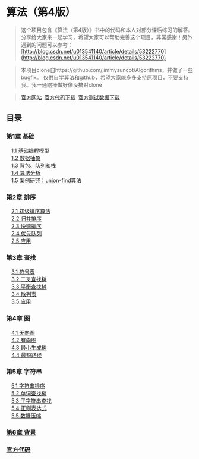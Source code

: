 算法（第4版）
==========

>这个项目包含《算法（第4版）》书中的代码和本人对部分课后练习的解答。分享给大家来一起学习，希望大家可以帮助完善这个项目，非常感谢！另外遇到的问题可以参考：[http://blog.csdn.net/u013541140/article/details/53222770](http://blog.csdn.net/u013541140/article/details/53222770)

>本项目clone自https://github.com/jimmysuncpt/Algorithms，并做了一些bugfix。
>仅供自学算法和github，希望大家能多多支持原项目，不要支持我。我一通瞎操做好像没搞对clone

>[官方网站](http://algs4.cs.princeton.edu/home/)&ensp;[官方代码下载](http://algs4.cs.princeton.edu/code/algs4.jar)&ensp;[官方测试数据下载](http://algs4.cs.princeton.edu/code/algs4-data.zip)

目录
----

### 第1章 基础
&emsp;[1.1 基础编程模型](https://github.com/jimmysuncpt/Algorithms/tree/master/src/com/jimmysun/algorithms/chapter1_1)<br />
&emsp;[1.2 数据抽象](https://github.com/jimmysuncpt/Algorithms/tree/master/src/com/jimmysun/algorithms/chapter1_2)<br />
&emsp;[1.3 背包、队列和栈](https://github.com/jimmysuncpt/Algorithms/tree/master/src/com/jimmysun/algorithms/chapter1_3)<br />
&emsp;[1.4 算法分析](https://github.com/jimmysuncpt/Algorithms/tree/master/src/com/jimmysun/algorithms/chapter1_4)<br />
&emsp;[1.5 案例研究：union-find算法](https://github.com/jimmysuncpt/Algorithms/tree/master/src/com/jimmysun/algorithms/chapter1_5)<br />
### 第2章 排序
&emsp;[2.1 初级排序算法](https://github.com/jimmysuncpt/Algorithms/tree/master/src/com/jimmysun/algorithms/chapter2_1)<br />
&emsp;[2.2 归并排序](https://github.com/jimmysuncpt/Algorithms/tree/master/src/com/jimmysun/algorithms/chapter2_2)<br />
&emsp;[2.3 快速排序](https://github.com/jimmysuncpt/Algorithms/tree/master/src/com/jimmysun/algorithms/chapter2_3)<br />
&emsp;[2.4 优先队列](https://github.com/jimmysuncpt/Algorithms/tree/master/src/com/jimmysun/algorithms/chapter2_4)<br />
&emsp;[2.5 应用](https://github.com/jimmysuncpt/Algorithms/tree/master/src/com/jimmysun/algorithms/chapter2_5)<br />
### 第3章 查找
&emsp;[3.1 符号表](https://github.com/jimmysuncpt/Algorithms/tree/master/src/com/jimmysun/algorithms/chapter3_1)<br />
&emsp;[3.2 二叉查找树](https://github.com/jimmysuncpt/Algorithms/tree/master/src/com/jimmysun/algorithms/chapter3_2)<br />
&emsp;[3.3 平衡查找树](https://github.com/jimmysuncpt/Algorithms/tree/master/src/com/jimmysun/algorithms/chapter3_3)<br />
&emsp;[3.4 散列表](https://github.com/jimmysuncpt/Algorithms/tree/master/src/com/jimmysun/algorithms/chapter3_4)<br />
&emsp;[3.5 应用](https://github.com/jimmysuncpt/Algorithms/tree/master/src/com/jimmysun/algorithms/chapter3_5)<br />
### 第4章 图
&emsp;[4.1 无向图](https://github.com/jimmysuncpt/Algorithms/tree/master/src/com/jimmysun/algorithms/chapter4_1)<br />
&emsp;[4.2 有向图](https://github.com/jimmysuncpt/Algorithms/tree/master/src/com/jimmysun/algorithms/chapter4_2)<br />
&emsp;[4.3 最小生成树](https://github.com/jimmysuncpt/Algorithms/tree/master/src/com/jimmysun/algorithms/chapter4_3)<br />
&emsp;[4.4 最短路径](https://github.com/jimmysuncpt/Algorithms/tree/master/src/com/jimmysun/algorithms/chapter4_4)<br />
### 第5章 字符串
&emsp;[5.1 字符串排序](https://github.com/jimmysuncpt/Algorithms/tree/master/src/com/jimmysun/algorithms/chapter5_1)<br />
&emsp;[5.2 单词查找树](https://github.com/jimmysuncpt/Algorithms/tree/master/src/com/jimmysun/algorithms/chapter5_2)<br />
&emsp;[5.3 子字符串查找](https://github.com/jimmysuncpt/Algorithms/tree/master/src/com/jimmysun/algorithms/chapter5_3)<br />
&emsp;[5.4 正则表达式](https://github.com/jimmysuncpt/Algorithms/tree/master/src/com/jimmysun/algorithms/chapter5_4)<br />
&emsp;[5.5 数据压缩](https://github.com/jimmysuncpt/Algorithms/tree/master/src/com/jimmysun/algorithms/chapter5_5)<br />
### [第6章 背景](https://github.com/jimmysuncpt/Algorithms/tree/master/src/com/jimmysun/algorithms/chapter6)<br />
### [官方代码](https://github.com/jimmysuncpt/Algorithms/tree/master/src/edu/princeton/cs/algs4)<br />
